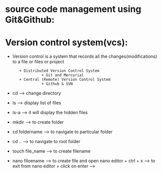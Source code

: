 source code management using Git&Github:
=======================================

Version control system(vcs):
============================

+ Version control is a system that records all the changes(modifications) to a file or files or project

         + Distributed Version Control System
                   + Git and Mercurial
         + Central (Remote) Version Control System
                   + Github & SVN
+ cd --> change directory
+ ls --> display list of files
+ ls-a --> it will  display the hidden files
+ mkdir --> to create folder
+ cd foldername --> to navigate to particular folder
+ cd .. --> to navigate to root folder
+ touch file_name --> to create filename
+ nano filoename --> to create file and open nano editor
    	+ ctrl + x --> to exit from nano editor
    	+ click on enter -->